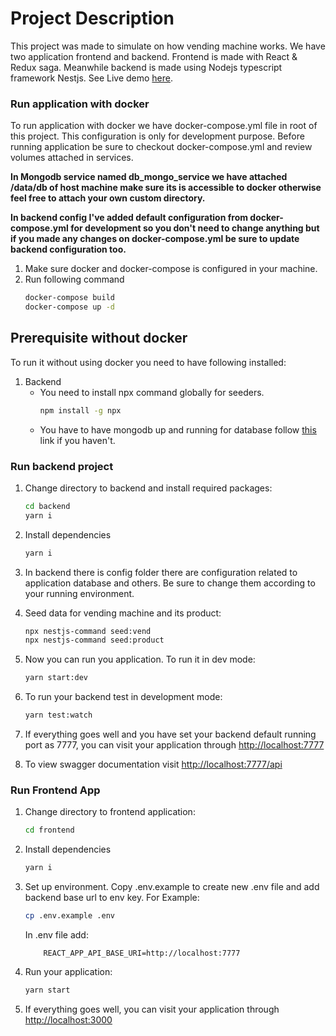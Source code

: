 # Project Description

This project was made to simulate on how vending machine works. We have two application frontend and backend. Frontend is made with React & Redux saga. Meanwhile backend is made using Nodejs typescript framework Nestjs.
See Live demo [here](https://vending-app.vercel.app/).

### Run application with docker
To run application with docker we have docker-compose.yml file in root of this project. This configuration is only for development purpose.
 Before running application be sure to checkout docker-compose.yml and review volumes attached in services.

**In Mongodb service named db_mongo_service we have attached /data/db of host machine make sure its is accessible to docker otherwise feel free to attach your own custom directory.**
 
**In backend config I've added default configuration from docker-compose.yml for development so you don't need to change anything but if you made any changes on docker-compose.yml be sure to update backend configuration too.**

1) Make sure docker and docker-compose is configured in your machine.
2) Run following command
    ```bash
    docker-compose build
    docker-compose up -d
    ```

## Prerequisite without docker
To run it without using docker you need to have following installed:

1. Backend 
    * You need to install npx command globally for seeders.
       ```bash
       npm install -g npx
    
        ```
    * You have to have mongodb up and running for database follow [this](https://docs.mongodb.com/manual/installation/) link if you haven't.
    
### Run backend project
1. Change directory to backend and install required packages:
    ```bash
    cd backend
    yarn i
    ```
2. Install dependencies
    ```bash
    yarn i
    ```
3) In backend there is config folder there are configuration related to application database and others. Be sure to change them according to your running environment.

4) Seed data for vending machine and its product:
    ```bash
    npx nestjs-command seed:vend
    npx nestjs-command seed:product
    ```
5) Now you can run you application. To run it in dev mode:
    ```bash
    yarn start:dev
    ```
6) To run your backend test in development mode:
    ```bash
    yarn test:watch
    ```
7) If everything goes well and you have set your backend default running port as 7777, you can visit your application through [http://localhost:7777](http://localhost:7777)

8) To view swagger documentation visit [http://localhost:7777/api](http://localhost:7777/api)

   
### Run Frontend App
1) Change directory to frontend application:
    ```bash
    cd frontend
    ```
2. Install dependencies
    ```bash
    yarn i
    ```
3) Set up environment. Copy .env.example to create new .env file and add backend base url to env key. For Example: 
    ```bash
    cp .env.example .env
    ```
    In .env file add:
    ```env
        REACT_APP_API_BASE_URI=http://localhost:7777
    ```
4) Run your application:
    ```bash
    yarn start
    ```
 7) If everything goes well, you can visit your application through [http://localhost:3000](http://localhost:3000) 

